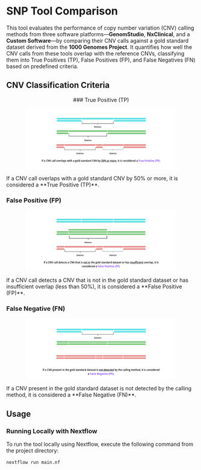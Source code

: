 # SNP Tool Comparison

This tool evaluates the performance of copy number variation (CNV) calling methods from three software platforms—**GenomStudio**, **NxClinical**, and a **Custom Software**—by comparing their CNV calls against a gold standard dataset derived from the **1000 Genomes Project**. It quantifies how well the CNV calls from these tools overlap with the reference CNVs, classifying them into True Positives (TP), False Positives (FP), and False Negatives (FN) based on predefined criteria.

## CNV Classification Criteria

<p align="center"> ### True Positive (TP) </p>
<p align="center"> <img src="./images/1.png" width="400" alt="True Positive CNV Overlap"> </p> If a CNV call overlaps with a gold standard CNV by 50% or more, it is considered a **True Positive (TP)**.

### False Positive (FP)
<p align="center"> <img src="./images/2.png" width="400" alt="False Positive CNV Detection"> </p> If a CNV call detects a CNV that is not in the gold standard dataset or has insufficient overlap (less than 50%), it is considered a **False Positive (FP)**.

### False Negative (FN)
<p align="center"> <img src="./images/3.png" width="400" alt="False Negative CNV Miss"> </p> If a CNV present in the gold standard dataset is not detected by the calling method, it is considered a **False Negative (FN)**.

## Usage

### Running Locally with Nextflow
To run the tool locally using Nextflow, execute the following command from the project directory:
```bash
nextflow run main.nf
